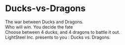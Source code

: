 # Ducks-vs-Dragons
The war between Ducks and Dragons.<br>
Who will win. You decide the fate<br>
Choose between 4 ducks, and 4 dragons to battle it out.<br>
LightSteel Inc. presents to you : Ducks vs. Dragons.
